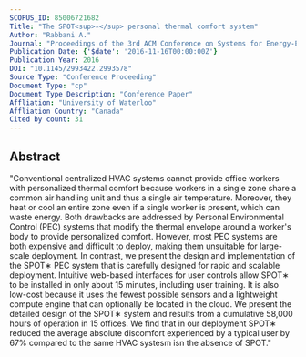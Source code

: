 ```yaml
---
SCOPUS_ID: 85006721682
Title: "The SPOT<sup>∗</sup> personal thermal comfort system"
Author: "Rabbani A."
Journal: "Proceedings of the 3rd ACM Conference on Systems for Energy-Efficient Built Environments, BuildSys 2016"
Publication Date: {'$date': '2016-11-16T00:00:00Z'}
Publication Year: 2016
DOI: "10.1145/2993422.2993578"
Source Type: "Conference Proceeding"
Document Type: "cp"
Document Type Description: "Conference Paper"
Affliation: "University of Waterloo"
Affliation Country: "Canada"
Cited by count: 31
---
```


## Abstract
"Conventional centralized HVAC systems cannot provide office workers with personalized thermal comfort because workers in a single zone share a common air handling unit and thus a single air temperature. Moreover, they heat or cool an entire zone even if a single worker is present, which can waste energy. Both drawbacks are addressed by Personal Environmental Control (PEC) systems that modify the thermal envelope around a worker's body to provide personalized comfort. However, most PEC systems are both expensive and difficult to deploy, making them unsuitable for large-scale deployment. In contrast, we present the design and implementation of the SPOT∗ PEC system that is carefully designed for rapid and scalable deployment. Intuitive web-based interfaces for user controls allow SPOT∗ to be installed in only about 15 minutes, including user training. It is also low-cost because it uses the fewest possible sensors and a lightweight compute engine that can optionally be located in the cloud. We present the detailed design of the SPOT∗ system and results from a cumulative 58,000 hours of operation in 15 offices. We find that in our deployment SPOT∗ reduced the average absolute discomfort experienced by a typical user by 67% compared to the same HVAC systesm isn the absence of SPOT."
